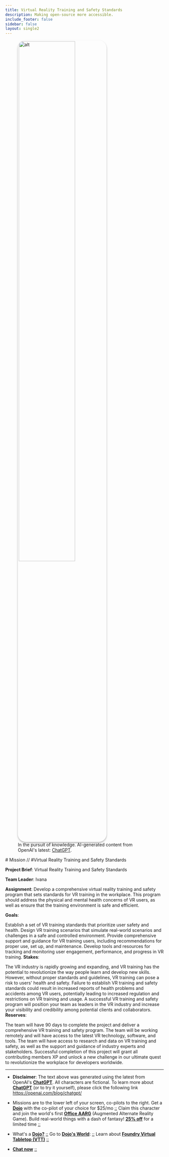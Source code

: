 ```yaml
---
title: Virtual Reality Training and Safety Standards
description: Making open-source more accessible.
include_footer: false
sidebar: false
layout: single2
---
```

<figure>
    <img src='/uploads/mechs/Barista.png' style="width: 65%;height: 65%;padding: 3px; box-shadow: 0 3px 5px rgba(0,0,0,.3);border-radius: 25px;overflow: hidden;border: none;" align="middle"; alt='alt'; alt='student in hoody with laptop';/>
    <figcaption>In the pursuit of knowledge.  AI-generated content from OpenAI's latest: <a href="https://openai.com/blog/chatgpt/" >ChatGPT</a>.</figcaption>
</figure>
# Mission // #Virtual Reality Training and Safety Standards

**Project Brief**: Virtual Reality Training and Safety Standards

**Team Leader**: Ivana

**Assignment**:
Develop a comprehensive virtual reality training and safety program that sets standards for VR training in the workplace. This program should address the physical and mental health concerns of VR users, as well as ensure that the training environment is safe and efficient.

**Goals**:

Establish a set of VR training standards that prioritize user safety and health.
Design VR training scenarios that simulate real-world scenarios and challenges in a safe and controlled environment.
Provide comprehensive support and guidance for VR training users, including recommendations for proper use, set up, and maintenance.
Develop tools and resources for tracking and monitoring user engagement, performance, and progress in VR training.
**Stakes**:

The VR industry is rapidly growing and expanding, and VR training has the potential to revolutionize the way people learn and develop new skills. However, without proper standards and guidelines, VR training can pose a risk to users' health and safety.
Failure to establish VR training and safety standards could result in increased reports of health problems and accidents among VR users, potentially leading to increased regulation and restrictions on VR training and usage.
A successful VR training and safety program will position your team as leaders in the VR industry and increase your visibility and credibility among potential clients and collaborators.
**Reserves**:

The team will have 90 days to complete the project and deliver a comprehensive VR training and safety program.
The team will be working remotely and will have access to the latest VR technology, software, and tools.
The team will have access to research and data on VR training and safety, as well as the support and guidance of industry experts and stakeholders.
Successful completion of this project will grant all contributing members XP and unlock a new challenge in our ultimate quest to revolutionize the workplace for developers worldwide.

---

* **Disclaimer**: The text above was generated using the latest from OpenAI's [**ChatGPT**](https://openai.com/blog/chatgpt/).  All characters are fictional.  To learn more about [**ChatGPT**](https://openai.com/blog/chatgpt/) (or to try it yourself), please click the following link https://openai.com/blog/chatgpt/

* Missions are to the lower left of your screen, co-pilots to the right. Get a [**Dojo**](https://workmates.live/marketplace) with the co-pilot of your choice for $25/mo [::](https://workmates.live/marketplace)  Claim this character and join the world's first [**Office AARG**](https://dojos.world) (Augmented Alternate Reality Game). Build real-world things with a dash of fantasy! [**25% off**](https://blog.workdojos.com/getadojo) for a limited time [::](https://blog.workdojos.com/getadojo) 

* What's a [**Dojo?**](https://workdojos.com) [::](https://workdojos.com)  Go to [**Dojo's World**](https://dojos.world): [::](https://dojos.world)  Learn about [**Foundry Virtual Tabletop (VTT)**](https://foundryvtt.com) [::](https://foundryvtt.com/)

* [**Chat now**](https://chat.workmates.live/channel/support) [::](https://chat.workmates.live/channel/support)